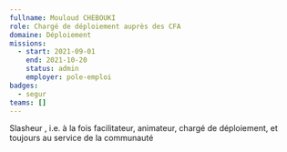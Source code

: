 ```yaml
---
fullname: Mouloud CHEBOUKI
role: Chargé de déploiement auprès des CFA
domaine: Déploiement
missions:
  - start: 2021-09-01
    end: 2021-10-20
    status: admin
    employer: pole-emploi
badges:
  - segur
teams: []
---
```

Slasheur , i.e. à la fois facilitateur, animateur, chargé de déploiement, et toujours au service de la communauté